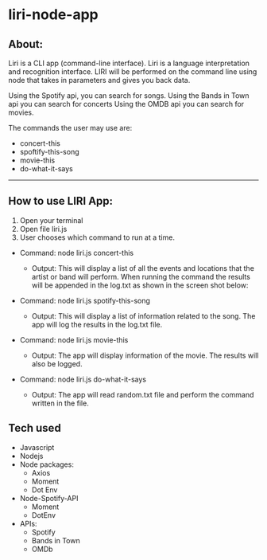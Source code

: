 # liri-node-app
## About: 
Liri is a CLI app (command-line interface). Liri is a language interpretation and recognition interface. LIRI will be performed on the command line using node that takes in parameters and gives you back data.

Using the Spotify api, you can search for songs.
Using the Bands in Town api you can search for concerts
Using the OMDB api you can search for movies.


The commands the user may use are:
* concert-this
* spoftify-this-song
* movie-this
* do-what-it-says
---
## How to use LIRI App:

1. Open your terminal
2. Open file liri.js 
3. User chooses which command to run at a time.

* Command:
node liri.js concert-this <name of band or artist>
    * Output: This will display a list of all the events and locations that the artist or band will perform. When running the command the results will be appended in the log.txt as shown in the screen shot below:

* Command: 
node liri.js spotify-this-song <name of song>
    * Output: This will display a list of information related to the song. The app will log the results in the log.txt file. 

* Command:
node liri.js movie-this <name of movie>
    * Output: The app will display information of the movie. The results will also be logged.

* Command:
node liri.js do-what-it-says
    * Output: The app will read random.txt file and perform the command written in the file.

## Tech used
* Javascript
* Nodejs
* Node packages: 
    * Axios
    * Moment
    * Dot Env
* Node-Spotify-API
    * Moment
    * DotEnv
* APIs:
    * Spotify
    * Bands in Town
    * OMDb


